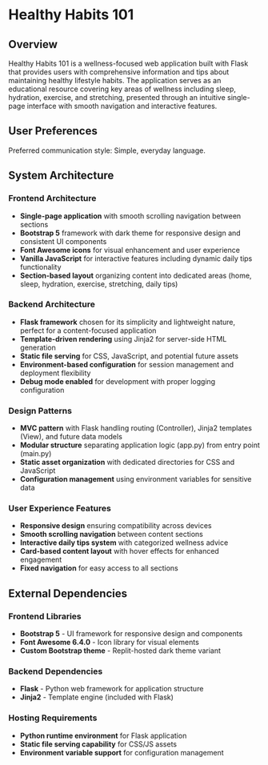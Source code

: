 # Healthy Habits 101

## Overview

Healthy Habits 101 is a wellness-focused web application built with Flask that provides users with comprehensive information and tips about maintaining healthy lifestyle habits. The application serves as an educational resource covering key areas of wellness including sleep, hydration, exercise, and stretching, presented through an intuitive single-page interface with smooth navigation and interactive features.

## User Preferences

Preferred communication style: Simple, everyday language.

## System Architecture

### Frontend Architecture
- **Single-page application** with smooth scrolling navigation between sections
- **Bootstrap 5** framework with dark theme for responsive design and consistent UI components
- **Font Awesome icons** for visual enhancement and user experience
- **Vanilla JavaScript** for interactive features including dynamic daily tips functionality
- **Section-based layout** organizing content into dedicated areas (home, sleep, hydration, exercise, stretching, daily tips)

### Backend Architecture
- **Flask framework** chosen for its simplicity and lightweight nature, perfect for a content-focused application
- **Template-driven rendering** using Jinja2 for server-side HTML generation
- **Static file serving** for CSS, JavaScript, and potential future assets
- **Environment-based configuration** for session management and deployment flexibility
- **Debug mode enabled** for development with proper logging configuration

### Design Patterns
- **MVC pattern** with Flask handling routing (Controller), Jinja2 templates (View), and future data models
- **Modular structure** separating application logic (app.py) from entry point (main.py)
- **Static asset organization** with dedicated directories for CSS and JavaScript
- **Configuration management** using environment variables for sensitive data

### User Experience Features
- **Responsive design** ensuring compatibility across devices
- **Smooth scrolling navigation** between content sections
- **Interactive daily tips system** with categorized wellness advice
- **Card-based content layout** with hover effects for enhanced engagement
- **Fixed navigation** for easy access to all sections

## External Dependencies

### Frontend Libraries
- **Bootstrap 5** - UI framework for responsive design and components
- **Font Awesome 6.4.0** - Icon library for visual elements
- **Custom Bootstrap theme** - Replit-hosted dark theme variant

### Backend Dependencies
- **Flask** - Python web framework for application structure
- **Jinja2** - Template engine (included with Flask)

### Hosting Requirements
- **Python runtime environment** for Flask application
- **Static file serving capability** for CSS/JS assets
- **Environment variable support** for configuration management